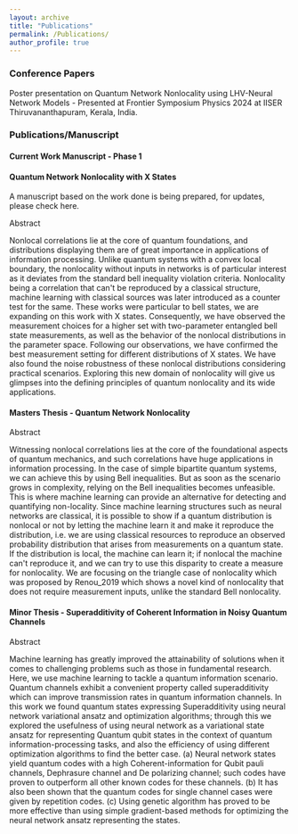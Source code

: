 ```yaml
---
layout: archive
title: "Publications"
permalink: /Publications/
author_profile: true
---
```


### Conference Papers

Poster presentation on Quantum Network Nonlocality using LHV-Neural Network Models - Presented at Frontier Symposium Physics 2024 at IISER Thiruvananthapuram, Kerala, India.

### Publications/Manuscript

#### Current Work Manuscript - Phase 1

#### Quantum Network Nonlocality with X States

A manuscript based on the work done is being prepared, for updates, please check here.

Abstract

Nonlocal correlations lie at the core of quantum foundations, and distributions displaying them are of great importance in applications of information processing. Unlike quantum systems with a convex local boundary, the nonlocality without inputs in networks is of particular interest as it deviates from the standard bell inequality violation criteria. Nonlocality being a correlation that can't be reproduced by a classical structure, machine learning with classical sources was later introduced as a counter test for the same. These works were particular to bell states, we are expanding on this work with X states. Consequently, we have observed the measurement choices for a higher set with two-parameter entangled bell state measurements, as well as the behavior of the nonlocal distributions in the parameter space. Following our observations, we have confirmed the best measurement setting for different distributions of X states. We have also found the noise robustness of these nonlocal distributions considering practical scenarios. Exploring this new domain of nonlocality will give us glimpses into the defining principles of quantum nonlocality and its wide applications. 

#### Masters Thesis - Quantum Network Nonlocality

Abstract

Witnessing nonlocal correlations lies at the core of the foundational aspects of quantum mechanics, and such correlations have huge applications in information processing. In the case of simple bipartite quantum systems, we can achieve this by using Bell inequalities. But as soon as the scenario grows in complexity, relying on the Bell inequalities becomes unfeasible. This is where machine learning can provide an alternative for detecting and quantifying non-locality. Since machine learning structures such as neural networks are classical, it is possible to show if a quantum distribution is nonlocal or not by letting the machine learn it and make it reproduce the distribution, i.e. we are using classical resources to reproduce an observed probability distribution that arises from measurements on a quantum state. If the distribution is local, the machine can learn it; if nonlocal the machine can't reproduce it, and we can try to use this disparity to create a measure for nonlocality. We are focusing on the triangle case of nonlocality which was proposed by Renou_2019 which shows a novel kind of nonlocality that does not require measurement inputs, unlike the standard Bell nonlocality. 

#### Minor Thesis - Superadditivity of Coherent Information in Noisy Quantum Channels

Abstract

 Machine learning has greatly improved the attainability of solutions when it comes to challenging problems such as those in fundamental research. Here, we use machine learning to tackle a quantum information scenario. Quantum channels exhibit a convenient property called superadditivity which can improve transmission rates in quantum information channels. In this work we found quantum states expressing Superadditivity using neural network variational ansatz and optimization algorithms; through this we explored the usefulness of using neural network as a variational state ansatz for representing Quantum qubit states in the context of quantum information-processing tasks, and also the efficiency of using different optimization algorithms to find the better case. (a) Neural network states yield quantum codes with a high Coherent-information for Qubit pauli channels, Dephrasure channel and De polarizing channel; such codes have proven to outperform all other known codes for these channels. (b) It has also been shown that the quantum codes for single channel cases were given by repetition codes. (c) Using genetic algorithm has proved to be more effective than using simple gradient-based methods for optimizing the neural network ansatz representing the states.



